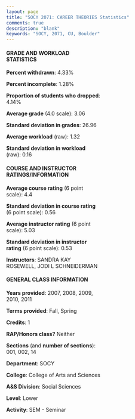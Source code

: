 ```yaml
---
layout: page
title: "SOCY 2071: CAREER THEORIES Statistics"
comments: true
description: "blank"
keywords: "SOCY, 2071, CU, Boulder"
--- 
```

<head>
<script src="https://ajax.googleapis.com/ajax/libs/jquery/2.1.3/jquery.min.js"></script>
<script src="https://dl.dropboxusercontent.com/s/pc42nxpaw1ea4o9/highcharts.js?dl=0"></script>
<!-- <script src="../assets/js/highcharts.js"></script> -->
<style type="text/css">@font-face {
	font-family: "Bebas Neue";
	src: url(https://www.filehosting.org/file/details/544349/BebasNeue%20Regular.otf) format("opentype");
	}
	h1.Bebas { 
		font-family: "Bebas Neue", Verdana, Tahoma;
	}
</style>
</head>
<body>
	<div id="container" style="float: right; width: 45%; height: 88%; margin-left: 2.5%; margin-right: 2.5%;"></div>
	<script language="JavaScript">
		$(document).ready(function() {
		var chart = {type: 'column'};
		var title = {text: 'Grade Distribution'};
		var xAxis = {categories: ['A','B','C','D','F'],crosshair: true};
		var yAxis = {min: 0,title: {text: 'Percentage'}};
		var tooltip = {headerFormat: '<center><b><span style="font-size:20px">{point.key}</span></b></center>',
		               pointFormat: '<td style="padding:0"><b>{point.y:.1f}%</b></td>',
		               footerFormat: '</table>',shared: true,useHTML: true};
		var plotOptions = {column: {pointPadding: 0.0,borderWidth: 0}};  
		var credits = {enabled: false};var series= [{name: 'Percent',data: [40.15,35.04,17.88,4.74,2.19,]}];
		var json = {};
		json.chart = chart;
		json.title = title;
		json.tooltip = tooltip;
		json.xAxis = xAxis;
		json.yAxis = yAxis;  
		json.series = series;
		json.plotOptions = plotOptions;  
		json.credits = credits;
		$('#container').highcharts(json);
	});
	</script>
</body>
			   
#### GRADE AND WORKLOAD STATISTICS

**Percent withdrawn**: 4.33%

**Percent incomplete**: 1.28%

**Proportion of students who dropped**: 4.14%

**Average grade** (4.0 scale): 3.06

**Standard deviation in grades**: 26.96

**Average workload** (raw): 1.32

**Standard deviation in workload** (raw): 0.16

#### COURSE AND INSTRUCTOR RATINGS/INFORMATION

**Average course rating** (6 point scale): 4.4

**Standard deviation in course rating** (6 point scale): 0.56

**Average instructor rating** (6 point scale): 5.03

**Standard deviation in instructor rating** (6 point scale): 0.53

**Instructors**: SANDRA KAY ROSEWELL, JODI L SCHNEIDERMAN

#### GENERAL CLASS INFORMATION

**Years provided**: 2007, 2008, 2009, 2010, 2011

**Terms provided**: Fall, Spring

**Credits**: 1

**RAP/Honors class?** Neither

**Sections** (and **number of sections**): 001, 002, 14

**Department**: SOCY

**College**: College of Arts and Sciences

**A&S Division**: Social Sciences

**Level**: Lower

**Activity**: SEM - Seminar